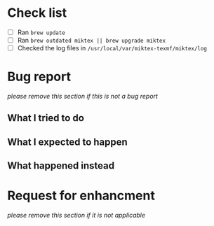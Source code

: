 # Check list

- [ ] Ran `brew update`
- [ ] Ran `brew outdated miktex || brew upgrade miktex`
- [ ] Checked the log files in `/usr/local/var/miktex-texmf/miktex/log`

# Bug report

_please remove this section if this is not a bug report_

## What I tried to do

## What I expected to happen

## What happened instead

# Request for enhancment

_please remove this section if it is not applicable_
